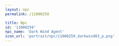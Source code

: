 ```yaml
---
layout: npc
permalink: /11000259

title: Npc
id: '11000259'
npc_name: 'Dark Wind Agent'
icon_url: 'portrait/npc/11000259_darkwind03_p.png'
---
```

